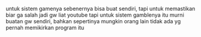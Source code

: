 untuk sistem gamenya sebenernya bisa buat sendiri, tapi untuk memastikan biar ga salah jadi gw liat youtube 
tapi untuk sistem gamblenya itu murni buatan gw sendiri, bahkan sepertinya mungkin orang lain tidak ada yg pernah memikirkan program itu
